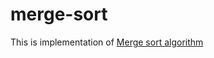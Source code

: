 # merge-sort
This is implementation of [Merge sort algorithm](https://en.wikipedia.org/wiki/Merge_sort)
